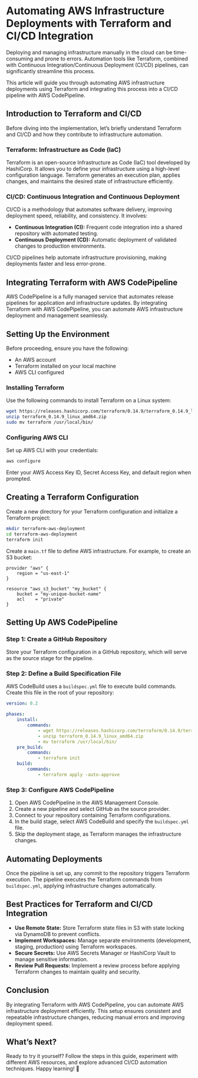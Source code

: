 # Automating AWS Infrastructure Deployments with Terraform and CI/CD Integration

Deploying and managing infrastructure manually in the cloud can be time-consuming and prone to errors. Automation tools like Terraform, combined with Continuous Integration/Continuous Deployment (CI/CD) pipelines, can significantly streamline this process.

This article will guide you through automating AWS infrastructure deployments using Terraform and integrating this process into a CI/CD pipeline with AWS CodePipeline.

## Introduction to Terraform and CI/CD

Before diving into the implementation, let’s briefly understand Terraform and CI/CD and how they contribute to infrastructure automation.

### Terraform: Infrastructure as Code (IaC)

Terraform is an open-source Infrastructure as Code (IaC) tool developed by HashiCorp. It allows you to define your infrastructure using a high-level configuration language. Terraform generates an execution plan, applies changes, and maintains the desired state of infrastructure efficiently.

### CI/CD: Continuous Integration and Continuous Deployment

CI/CD is a methodology that automates software delivery, improving deployment speed, reliability, and consistency. It involves:

- **Continuous Integration (CI):** Frequent code integration into a shared repository with automated testing.
- **Continuous Deployment (CD):** Automatic deployment of validated changes to production environments.

CI/CD pipelines help automate infrastructure provisioning, making deployments faster and less error-prone.

## Integrating Terraform with AWS CodePipeline

AWS CodePipeline is a fully managed service that automates release pipelines for application and infrastructure updates. By integrating Terraform with AWS CodePipeline, you can automate AWS infrastructure deployment and management seamlessly.

## Setting Up the Environment

Before proceeding, ensure you have the following:

- An AWS account
- Terraform installed on your local machine
- AWS CLI configured

### Installing Terraform

Use the following commands to install Terraform on a Linux system:

```bash
wget https://releases.hashicorp.com/terraform/0.14.9/terraform_0.14.9_linux_amd64.zip
unzip terraform_0.14.9_linux_amd64.zip
sudo mv terraform /usr/local/bin/
```

### Configuring AWS CLI

Set up AWS CLI with your credentials:

```bash
aws configure
```

Enter your AWS Access Key ID, Secret Access Key, and default region when prompted.

## Creating a Terraform Configuration

Create a new directory for your Terraform configuration and initialize a Terraform project:

```bash
mkdir terraform-aws-deployment
cd terraform-aws-deployment
terraform init
```

Create a `main.tf` file to define AWS infrastructure. For example, to create an S3 bucket:

```hcl
provider "aws" {
    region = "us-east-1"
}

resource "aws_s3_bucket" "my_bucket" {
    bucket = "my-unique-bucket-name"
    acl    = "private"
}
```

## Setting Up AWS CodePipeline

### Step 1: Create a GitHub Repository

Store your Terraform configuration in a GitHub repository, which will serve as the source stage for the pipeline.

### Step 2: Define a Build Specification File

AWS CodeBuild uses a `buildspec.yml` file to execute build commands. Create this file in the root of your repository:

```yaml
version: 0.2

phases:
    install:
        commands:
            - wget https://releases.hashicorp.com/terraform/0.14.9/terraform_0.14.9_linux_amd64.zip
            - unzip terraform_0.14.9_linux_amd64.zip
            - mv terraform /usr/local/bin/
    pre_build:
        commands:
            - terraform init
    build:
        commands:
            - terraform apply -auto-approve
```

### Step 3: Configure AWS CodePipeline

1. Open AWS CodePipeline in the AWS Management Console.
2. Create a new pipeline and select GitHub as the source provider.
3. Connect to your repository containing Terraform configurations.
4. In the build stage, select AWS CodeBuild and specify the `buildspec.yml` file.
5. Skip the deployment stage, as Terraform manages the infrastructure changes.

## Automating Deployments

Once the pipeline is set up, any commit to the repository triggers Terraform execution. The pipeline executes the Terraform commands from `buildspec.yml`, applying infrastructure changes automatically.

## Best Practices for Terraform and CI/CD Integration

- **Use Remote State:** Store Terraform state files in S3 with state locking via DynamoDB to prevent conflicts.
- **Implement Workspaces:** Manage separate environments (development, staging, production) using Terraform workspaces.
- **Secure Secrets:** Use AWS Secrets Manager or HashiCorp Vault to manage sensitive information.
- **Review Pull Requests:** Implement a review process before applying Terraform changes to maintain quality and security.

## Conclusion

By integrating Terraform with AWS CodePipeline, you can automate AWS infrastructure deployment efficiently. This setup ensures consistent and repeatable infrastructure changes, reducing manual errors and improving deployment speed.

## What’s Next?

Ready to try it yourself? Follow the steps in this guide, experiment with different AWS resources, and explore advanced CI/CD automation techniques. Happy learning! 🚀

